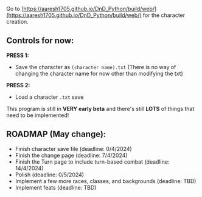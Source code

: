Go to [https://aaresh1705.github.io/DnD_Python/build/web/](https://aaresh1705.github.io/DnD_Python/build/web/) for the character creation.

## Controls for now:
**PRESS 1:**
- Save the character as `(character name).txt` (There is no way of changing the character name for now other than modifying the txt)

**PRESS 2:**
- Load a character `.txt` save

This program is still in **VERY early beta** and there's still **LOTS** of things that need to be implemented!

## ROADMAP (May change):
- Finish character save file (deadline: 0/4/2024)
- Finish the change page (deadline: 7/4/2024)
- Finish the Turn page to include turn-based combat (deadline: 14/4/2024)
- Polish (deadline: 0/5/2024)
- Implement a few more races, classes, and backgrounds (deadline: TBD)
- Implement feats (deadline: TBD)
